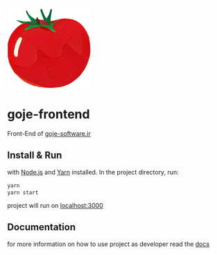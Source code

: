 ![goje logo](src/assets/logo192.png)

# goje-frontend

Front-End of [goje-software.ir](https://goje-software.ir)

## Install & Run

with [Node.js](https://nodejs.org/) and [Yarn](https://yarnpkg.com/) installed.
In the project directory, run:

```shell
yarn
yarn start
```

project will run on [localhost:3000](http://localhost:3000)

## Documentation

for more information on how to use project as developer read the [docs](DOCS.md)
